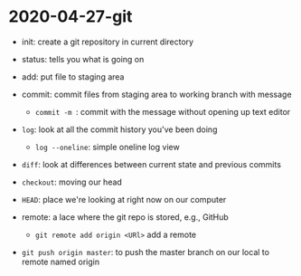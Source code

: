 # 2020-04-27-git

- init: create a git repository in current directory
- status: tells you what is going on 
- add: put file to staging area 
- commit: commit files from staging area to working branch with message
	- `commit -m `: commit with the message without opening up text editor
- `log`: look at all the commit history you've been doing
	- `log --oneline`: simple oneline log view
- `diff`: look at differences between current state and previous commits
- `checkout`: moving our head
- `HEAD`: place we're looking at right now on our computer

- remote: a lace where the git repo is stored, e.g., GitHub
	- `git remote add origin <URl>` add a remote
- `git push origin master`: to push the master branch on our local to remote named origin
